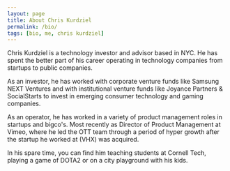```yaml
---
layout: page
title: About Chris Kurdziel
permalink: /bio/
tags: [bio, me, chris kurdziel]
---
```



Chris Kurdziel is a technology investor and advisor based in NYC. He has spent the better part of his career operating in technology companies from startups to public companies. 

As an investor, he has worked with corporate venture funds like Samsung NEXT Ventures and with institutional venture funds like Joyance Partners & SocialStarts to invest in emerging consumer technology and gaming companies.

As an operator, he has worked in a variety of product management roles in startups and bigco's. Most recently as Director of Product Management at Vimeo, where he led the OTT team through a period of hyper growth after the startup he worked at (VHX) was acquired. 

In his spare time, you can find him teaching students at Cornell Tech, playing a game of DOTA2 or on a city playground with his kids.